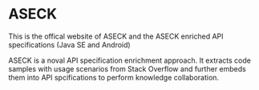 # ASECK
This is the offical website of ASECK and the ASECK enriched API specifications (Java SE and Android)

ASECK is a noval API specification enrichment approach. It extracts code samples with usage scenarios from Stack Overflow and further embeds them into API spcifications to perform knowledge collaboration.
